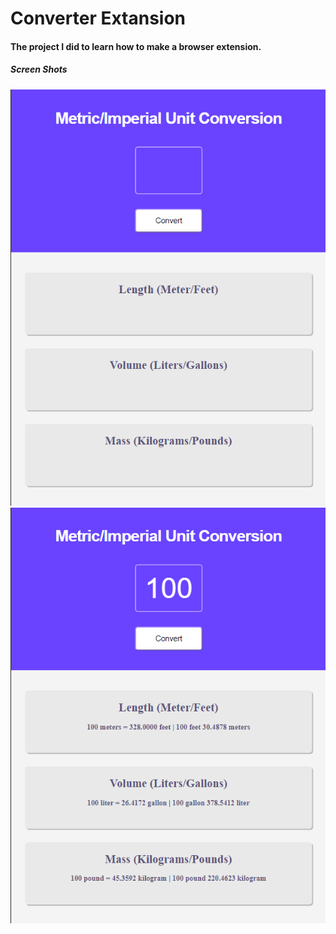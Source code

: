 # Converter Extansion
#### The project I did to learn how to make a browser extension.

##### Screen Shots

![alt text](https://github.com/bendenizrecep/converter_extension/blob/main/ss.png)
![alt text](https://github.com/bendenizrecep/converter_extension/blob/main/ss100.png)
